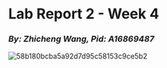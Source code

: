 # **Lab Report 2 - Week 4**
### _By: Zhicheng Wang, Pid: A16869487_
![58b180bcba5a92d7d95c58153c9ce5b2](https://user-images.githubusercontent.com/97211608/151492007-93e15e9c-6b64-4904-8a88-6030916197c0.png)
